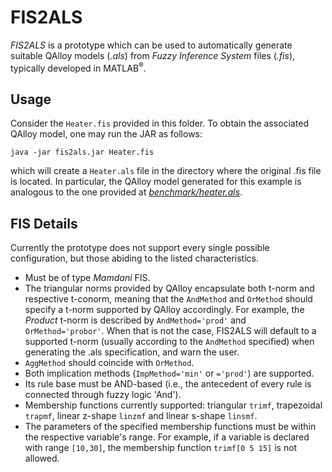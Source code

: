 # FIS2ALS

*FIS2ALS* is a prototype which can be used to automatically generate suitable QAlloy models (*.als*) from *Fuzzy Inference System* files (*.fis*), typically developed in MATLAB<sup>®</sup>.

## Usage

Consider the ```Heater.fis``` provided in this folder. To obtain the associated QAlloy model, one may run the JAR as follows:
```
java -jar fis2als.jar Heater.fis
```
which will create a ```Heater.als``` file in the directory where the original .fis file is located. In particular, the QAlloy model generated for this example is analogous to the one provided at [*benchmark/heater.als*](https://github.com/pf7/QAlloy-F/blob/main/benchmark/heater.als).

## FIS Details

Currently the prototype does not support every single possible configuration, but those abiding to the listed characteristics.
- Must be of type *Mamdani* FIS.
- The triangular norms provided by QAlloy encapsulate both t-norm and respective t-conorm, meaning that the ```AndMethod``` and ```OrMethod``` should specify a t-norm supported by QAlloy accordingly. For example, the *Product* t-norm is described by ```AndMethod='prod'``` and ```OrMethod='probor'```. When that is not the case, FIS2ALS will default to a supported t-norm (usually according to the ```AndMethod``` specified) when generating the .als specification, and warn the user.
- ```AggMethod``` should coincide with ```OrMethod```.
- Both implication methods (```ImpMethod='min'``` or ```='prod'```) are supported.
- Its rule base must be AND-based (i.e., the antecedent of every rule is connected through fuzzy logic 'And').
- Membership functions currently supported: triangular ```trimf```, trapezoidal ```trapmf```, linear z-shape ```linzmf``` and linear s-shape ```linsmf```.
- The parameters of the specified membership functions must be within the respective variable's range. For example, if a variable is declared with range ```[10,30]```, the membership function ```trimf[0 5 15]``` is not allowed.

